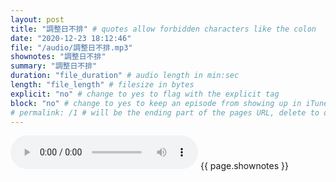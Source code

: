 ```yaml
---
layout: post
title: "調整日不排" # quotes allow forbidden characters like the colon
date: "2020-12-23 18:12:46"
file: "/audio/調整日不排.mp3"
shownotes: "調整日不排"
summary: "調整日不排"
duration: "file_duration" # audio length in min:sec
length: "file_length" # filesize in bytes
explicit: "no" # change to yes to flag with the explicit tag
block: "no" # change to yes to keep an episode from showing up in iTunes
# permalink: /1 # will be the ending part of the pages URL, delete to default to the title
---
```


<audio controls>
<source src="{{site.url}}{{site.baseurl}}{{ page.file }}" type="audio/x-mp3">
Your browser does not support the audio element.
</audio>
{{ page.shownotes }}
